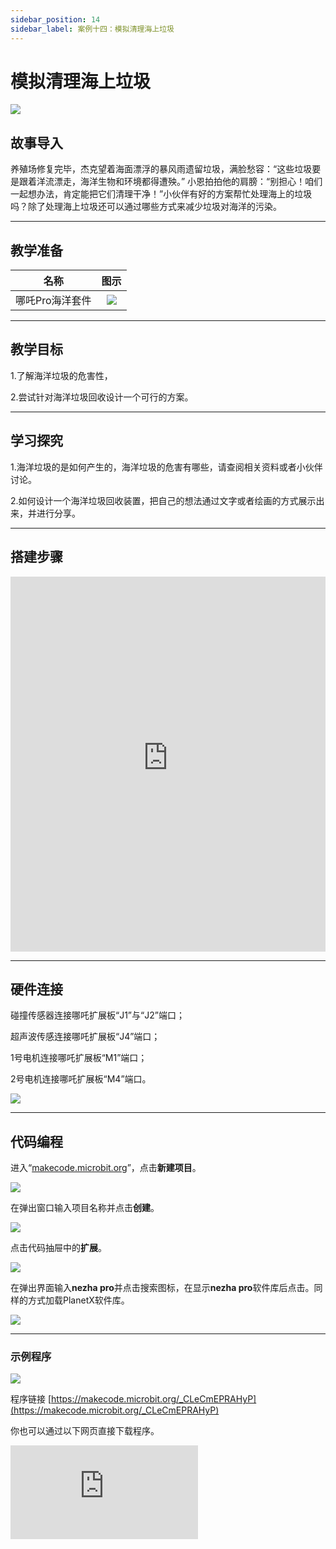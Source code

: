 ```yaml
---
sidebar_position: 14
sidebar_label: 案例十四：模拟清理海上垃圾
---
```


# 模拟清理海上垃圾

![](https://wiki-media-ef.oss-cn-hongkong.aliyuncs.com/docs/microbit/building-blocks/nezha-pro-ocean-kit/tupian/nezha-pro-ocean-kit-step-14-00.png.png)

## 故事导入

养殖场修复完毕，杰克望着海面漂浮的暴风雨遗留垃圾，满脸愁容：“这些垃圾要是跟着洋流漂走，海洋生物和环境都得遭殃。” 小恩拍拍他的肩膀：“别担心！咱们一起想办法，肯定能把它们清理干净！”小伙伴有好的方案帮忙处理海上的垃圾吗？除了处理海上垃圾还可以通过哪些方式来减少垃圾对海洋的污染。

--- 

## 教学准备

|     名称     |            图示            |
| :----------: | :--------------------------: |
|   哪吒Pro海洋套件  |   ![](https://wiki-media-ef.oss-cn-hongkong.aliyuncs.com/docs/microbit/building-blocks/nezha-pro-ocean-kit/nezha-pro-ocean-kit-products-introduction-002.png.png)  |

--- 
## 教学目标 

1.了解海洋垃圾的危害性，

2.尝试针对海洋垃圾回收设计一个可行的方案。


--- 

## 学习探究

1.海洋垃圾的是如何产生的，海洋垃圾的危害有哪些，请查阅相关资料或者小伙伴讨论。

2.如何设计一个海洋垃圾回收装置，把自己的想法通过文字或者绘画的方式展示出来，并进行分享。

--- 
## 搭建步骤

<embed src="https://wiki-media-ef.oss-cn-hongkong.aliyuncs.com/docs/microbit/building-blocks/nezha-pro-ocean-kit/setup-diagram/case14/nezha-pro-ocean-kit-14-1.png.pdf" type="application/pdf" width="100%" height="600px" />

--- 

## 硬件连接

碰撞传感器连接哪吒扩展板“J1”与“J2”端口；

超声波传感连接哪吒扩展板“J4”端口；

1号电机连接哪吒扩展板“M1”端口；

2号电机连接哪吒扩展板“M4”端口。

![](https://wiki-media-ef.oss-cn-hongkong.aliyuncs.com/docs/microbit/building-blocks/nezha-pro-ocean-kit/setup-diagram/case14/nezha-pro-ocean-kit-14-2.png.png)

--- 
## 代码编程

进入“[makecode.microbit.org](https://makecode.microbit.org)”，点击**新建项目**。

![](https://wiki-media-ef.oss-cn-hongkong.aliyuncs.com/docs/microbit/building-blocks/microbit-space-science-kit/images/microbit-space-science-kit-case01-07.png)

在弹出窗口输入项目名称并点击**创建**。

![](https://wiki-media-ef.oss-cn-hongkong.aliyuncs.com/docs/microbit/building-blocks/microbit-space-science-kit/images/microbit-space-science-kit-case01-11.png)

点击代码抽屉中的**扩展**。

![](https://wiki-media-ef.oss-cn-hongkong.aliyuncs.com/docs/microbit/building-blocks/microbit-space-science-kit/images/microbit-space-science-kit-case01-09.png)

在弹出界面输入**nezha pro**并点击搜索图标，在显示**nezha pro**软件库后点击。同样的方式加载PlanetX软件库。

![](https://wiki-media-ef.oss-cn-hongkong.aliyuncs.com/docs/microbit/building-blocks/microbit-space-science-kit/images/microbit-space-science-kit-case01-10.png)

---
### 示例程序

![](https://wiki-media-ef.oss-cn-hongkong.aliyuncs.com/docs/microbit/building-blocks/nezha-pro-ocean-kit/setup-diagram/case14/nezha-pro-ocean-kit-14-3.png(1).png)

程序链接
[https://makecode.microbit.org/_CLeCmEPRAHyP](https://makecode.microbit.org/_CLeCmEPRAHyP)

你也可以通过以下网页直接下载程序。

<div
    style={{
        position: 'relative',
        paddingBottom: '60%',
        overflow: 'hidden',
    }}
>
    <iframe
        src="https://makecode.microbit.org/_CLeCmEPRAHyP"
        frameborder="0"
        sandbox="allow-popups allow-forms allow-scripts allow-same-origin"
        style={{
            position: 'absolute',
            width: '100%',
            height: '100%',
        }}
    />
</div>

---
### 下载程序

使用 USB 线连接 PC 和 micro:bit V2。

![](https://wiki-media-ef.oss-cn-hongkong.aliyuncs.com/docs/microbit/building-blocks/microbit-space-science-kit/images/microbit-space-science-kit-manual03.gif)

连接成功后，电脑上会识别出一个名为 MICROBIT 的盘符。

![](https://wiki-media-ef.oss-cn-hongkong.aliyuncs.com/docs/microbit/building-blocks/microbit-space-science-kit/images/microbit-space-science-kit-manual06.png)

点击左下角的![](https://wiki-media-ef.oss-cn-hongkong.aliyuncs.com/docs/microbit/building-blocks/microbit-space-science-kit/images/microbit-space-science-kit-manual07.png)，选择**Connect Device**。

![](https://wiki-media-ef.oss-cn-hongkong.aliyuncs.com/docs/microbit/building-blocks/microbit-space-science-kit/images/microbit-space-science-kit-manual11.png)

点击![](https://wiki-media-ef.oss-cn-hongkong.aliyuncs.com/docs/microbit/building-blocks/microbit-space-science-kit/images/microbit-space-science-kit-manual08.png)。

![](https://wiki-media-ef.oss-cn-hongkong.aliyuncs.com/docs/microbit/building-blocks/microbit-space-science-kit/images/microbit-space-science-kit-manual12.png)

点击![](https://wiki-media-ef.oss-cn-hongkong.aliyuncs.com/docs/microbit/building-blocks/microbit-space-science-kit/images/microbit-space-science-kit-manual09.png)。

![](https://wiki-media-ef.oss-cn-hongkong.aliyuncs.com/docs/microbit/building-blocks/microbit-space-science-kit/images/microbit-space-science-kit-manual13.png)

在弹出窗口选择 **BBC micro:bit CMSIS-DAP**，然后选择**连接**，至此，我们的 micro:bit 就已经连接成功。

![](https://wiki-media-ef.oss-cn-hongkong.aliyuncs.com/docs/microbit/building-blocks/microbit-space-science-kit/images/microbit-space-science-kit-manual14.png)

点击**下载程序**

![](https://wiki-media-ef.oss-cn-hongkong.aliyuncs.com/docs/microbit/building-blocks/microbit-space-science-kit/images/microbit-space-science-kit-manual10.png)

---
## 案例演示

超声波传感器检测距离＞20CM，两个触碰传感器的被按下，垃圾清理装置向后退；如果左边碰撞传感器被按下，垃圾清理装置向右转动，如果右边碰撞传感器被按下，垃圾清理装置向左转动，否则垃圾清理装置向前移动。超声波传感器检测距离＜20CM，如果左边碰撞传感器被按下，垃圾清理装置向右转动，如果右边碰撞传感器被按下，垃圾清理装置向左转动，否则右转


![](https://wiki-media-ef.oss-cn-hongkong.aliyuncs.com/docs/microbit/building-blocks/nezha-pro-ocean-kit/GIF/nezha-pro-ocean-kit-step-14-00.png.gif)

---
## 扩展知识

### 海洋垃圾

海洋垃圾是指人类活动产生的各类废弃物进入海洋环境后形成的污染物，是全球性海洋生态环境问题之一，其成分以塑料为主（占比超 70%），还包括玻璃、金属、织物、渔网等，对海洋生态、人类健康及社会经济均构成严重威胁。

### 一、主要来源

海洋垃圾的来源可分为陆地来源和海上来源，其中陆地来源占比约 80%-85%：

**陆地来源**：城市生活垃圾（如塑料袋、饮料瓶）通过河流、雨水冲刷、沿海垃圾填埋场渗漏等进入海洋；农业塑料薄膜、工业废料（如塑料颗粒）随径流汇入；沿海旅游活动丢弃的垃圾（如食品包装）等。

**海上来源**：船舶航行中丢弃的垃圾（如塑料餐具、渔网）；渔业活动中废弃的渔具（如刺网、浮标，被称为 “幽灵渔具”）；海上石油平台、钻井作业产生的废弃物；船舶事故泄漏的货物等。

### 二、主要危害

**威胁海洋生物生存**：

海洋动物（如海龟、海鸟、鲸类）常误食塑料垃圾（如塑料袋被误认为水母），导致消化道阻塞死亡；

废弃渔网、塑料环等会缠绕海洋生物（如海豹、珊瑚），造成窒息、肢体损伤或无法捕食。

**破坏海洋生态系统**：

垃圾覆盖珊瑚礁、海草床等栖息地，阻碍光合作用，导致海洋植物死亡，破坏食物链基础；

微塑料（直径＜5 毫米的塑料颗粒）被浮游生物、贝类等摄入，通过食物链逐级累积，最终影响整个生态系统的稳定性。


**危害人类健康**：

微塑料可通过海产品（如鱼类、贝类）进入人体，其携带的有毒化学物质（如双酚 A、邻苯二甲酸酯）可能干扰内分泌系统，增加疾病风险。

**影响社会经济**：

海滩垃圾破坏旅游景观，降低海滨旅游业收入；

渔网缠绕船舶螺旋桨、堵塞港口，增加航运成本；清理海洋垃圾的费用高昂（全球每年超数十亿美元）。

###  三、治理与应对措施

海洋垃圾的治理需 “预防为主、多方协作”，涵盖源头控制、技术清理、政策约束及公众参与：

**源头减量与管控**：

减少一次性塑料制品（如塑料袋、吸管）的生产和使用，推广可降解材料；

完善沿海城市垃圾回收与处理系统，避免垃圾直接进入海洋；

规范渔业活动，要求渔民回收废弃渔具，推广环保渔具。

**技术清理与监测**：

开展海滩、港口垃圾定期清理行动；

研发海洋垃圾收集装置（如 “海洋吸尘器”“垃圾拦截系统”），针对洋流汇聚的垃圾带（如太平洋垃圾带）进行集中清理；

利用卫星遥感、无人机等技术监测海洋垃圾分布，提升治理效率。

**政策与国际合作**：

各国制定法律（如欧盟 “限塑令”、中国 “禁塑令”），禁止或限制特定塑料制品；

通过国际公约（如《防止船舶污染国际公约》《巴塞尔公约》塑料废物修正案）协调全球行动，管控跨境垃圾转移。

**公众意识提升**：

加强科普教育，倡导 “零废弃” 生活方式；

鼓励公众参与海洋垃圾清理志愿活动，推动企业承担环保责任。

海洋垃圾的治理是一项长期任务，需全球各国、企业及公众共同努力，从 “减少产生” 到 “有效清理” 形成闭环，才能守护海洋生态的可持续发展。
